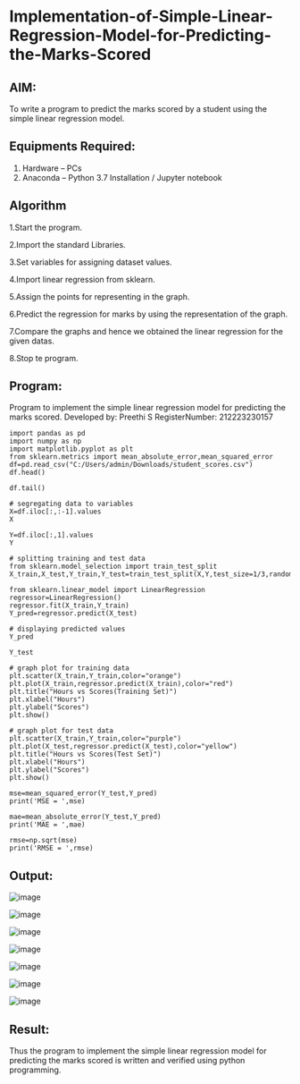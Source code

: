 # Implementation-of-Simple-Linear-Regression-Model-for-Predicting-the-Marks-Scored

## AIM:
To write a program to predict the marks scored by a student using the simple linear regression model.

## Equipments Required:
1. Hardware – PCs
2. Anaconda – Python 3.7 Installation / Jupyter notebook

## Algorithm
1.Start the program.

2.Import the standard Libraries.

3.Set variables for assigning dataset values.

4.Import linear regression from sklearn.

5.Assign the points for representing in the graph.

6.Predict the regression for marks by using the representation of the graph.

7.Compare the graphs and hence we obtained the linear regression for the given datas.

8.Stop te program.

## Program:

Program to implement the simple linear regression model for predicting the marks scored.
Developed by: Preethi S
RegisterNumber:  212223230157

```
import pandas as pd
import numpy as np
import matplotlib.pyplot as plt
from sklearn.metrics import mean_absolute_error,mean_squared_error
df=pd.read_csv("C:/Users/admin/Downloads/student_scores.csv")
df.head()

df.tail()

# segregating data to variables
X=df.iloc[:,:-1].values
X

Y=df.iloc[:,1].values
Y

# splitting training and test data
from sklearn.model_selection import train_test_split
X_train,X_test,Y_train,Y_test=train_test_split(X,Y,test_size=1/3,random_state=0)

from sklearn.linear_model import LinearRegression
regressor=LinearRegression()
regressor.fit(X_train,Y_train)
Y_pred=regressor.predict(X_test)

# displaying predicted values
Y_pred

Y_test

# graph plot for training data
plt.scatter(X_train,Y_train,color="orange")
plt.plot(X_train,regressor.predict(X_train),color="red")
plt.title("Hours vs Scores(Training Set)")
plt.xlabel("Hours")
plt.ylabel("Scores")
plt.show()

# graph plot for test data
plt.scatter(X_train,Y_train,color="purple")
plt.plot(X_test,regressor.predict(X_test),color="yellow")
plt.title("Hours vs Scores(Test Set)")
plt.xlabel("Hours")
plt.ylabel("Scores")
plt.show()

mse=mean_squared_error(Y_test,Y_pred)
print('MSE = ',mse)

mae=mean_absolute_error(Y_test,Y_pred)
print('MAE = ',mae)

rmse=np.sqrt(mse)
print('RMSE = ',rmse)

```

## Output:

![image](https://github.com/user-attachments/assets/15fd9d29-73e8-4e7c-a29a-b5918d893932)

![image](https://github.com/user-attachments/assets/3320a129-37da-419b-b128-d0343c7e18fd)

![image](https://github.com/user-attachments/assets/c727fa2f-3db8-4083-9ee7-912bba92f44d)

![image](https://github.com/user-attachments/assets/f854fcac-b6d7-44f3-8b4b-4662113935b3)

![image](https://github.com/user-attachments/assets/461632b9-0cab-4f5a-a7a5-35899b1e928a)

![image](https://github.com/user-attachments/assets/afb53d67-56f5-42ac-8b05-98be12bd2ff2)

![image](https://github.com/user-attachments/assets/4b75f721-35fe-4e9f-95e5-334544efe225)


## Result:
Thus the program to implement the simple linear regression model for predicting the marks scored is written and verified using python programming.
